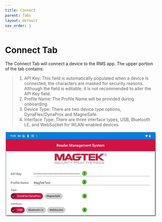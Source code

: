 ```yaml
---
title: Connect
parent: Tabs
layout: default
nav_order: 1
---
```



# Connect Tab
The Connect Tab will connect a device to the RMS app. The upper portion of the tab contains:

>1. API Key: This field is automatically populated when a device is connected, the characters are masked for security reasons. Although the field is editable, it is not recommended to alter the API Key field.  
>2. Profile Name: The Profile Name will be provided during onboarding.  
>3. Device Type: There are two device type options, DynaFlex/DynaProx and MagneSafe.  
>4. Interface Type: There are three interface types, USB, Bluetooth LE, and WebSocket for WLAN-enabled devices.  

![](./images/Android1.jpg)